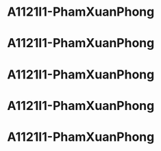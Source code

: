 # A1121I1-PhamXuanPhong
# A1121I1-PhamXuanPhong
# A1121I1-PhamXuanPhong
# A1121I1-PhamXuanPhong
# A1121I1-PhamXuanPhong
